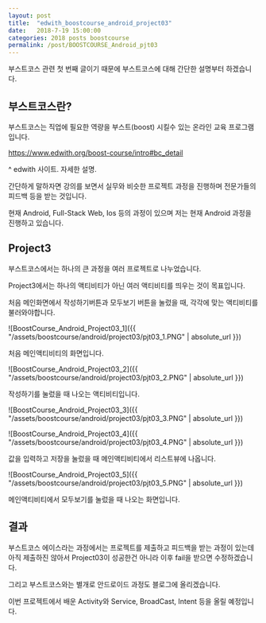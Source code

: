 ```yaml
---
layout: post
title:  "edwith_boostcourse_android_project03"
date:   2018-7-19 15:00:00
categories: 2018 posts boostcourse
permalink: /post/BOOSTCOURSE_Android_pjt03
---
```


부스트코스 관련 첫 번째 글이기 때문에 부스트코스에 대해 간단한 설명부터 하겠습니다.


부스트코스란?
---

부스트코스는 직업에 필요한 역량을
부스트(boost) 시킬수 있는 온라인 교육 프로그램입니다.


https://www.edwith.org/boost-course/intro#bc_detail

^ edwith 사이트. 자세한 설명.


간단하게 말하자면 강의를 보면서 실무와 비슷한 프로젝트 과정을 진행하며 전문가들의 피드백 등을 받는 것입니다.

현재 Android, Full-Stack Web, Ios 등의 과정이 있으며 저는 현재 Android 과정을 진행하고 있습니다.


Project3
---

부스트코스에서는 하나의 큰 과정을 여러 프로젝트로 나누었습니다.

Project3에서는 하나의 액티비티가 아닌 여러 액티비티를 띄우는 것이 목표입니다.

처음 메인화면에서 작성하기버튼과 모두보기 버튼을 눌렀을 때, 각각에 맞는 액티비티를 불러와야합니다.

![BoostCourse_Android_Project03_1]({{ "/assets/boostcourse/android/project03/pjt03_1.PNG" | absolute_url }})

처음 메인액티비티의 화면입니다.

![BoostCourse_Android_Project03_2]({{ "/assets/boostcourse/android/project03/pjt03_2.PNG" | absolute_url }})

작성하기를 눌렀을 때 나오는 액티비티입니다.

![BoostCourse_Android_Project03_3]({{ "/assets/boostcourse/android/project03/pjt03_3.PNG" | absolute_url }})

![BoostCourse_Android_Project03_4]({{ "/assets/boostcourse/android/project03/pjt03_4.PNG" | absolute_url }})

값을 입력하고 저장을 눌렀을 때 메인액티비티에서 리스트뷰에 나옵니다.

![BoostCourse_Android_Project03_5]({{ "/assets/boostcourse/android/project03/pjt03_5.PNG" | absolute_url }})

메인액티비티에서 모두보기를 눌렀을 때 나오는 화면입니다.



결과
---

부스트코스 에이스라는 과정에서는 프로젝트를 제출하고 피드백을 받는 과정이 있는데 아직 제출하진 않아서 Project03이 성공한건 아니라 이후 fail을 받으면 수정하겠습니다.

그리고 부스트코스와는 별개로 안드로이드 과정도 블로그에 올리겠습니다.

이번 프로젝트에서 배운 Activity와 Service, BroadCast, Intent 등을 올릴 예정입니다.